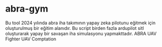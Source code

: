 # abra-gym
Bu tool 2024 yılında abra iha takımının yapay zeka pilotunu eğitmek için oluşturulmuş bir eğitim alanıdır.
Bu script birden fazla ardupilot sitl oluşturarak yapay bir savaşan iha simulasyonu yapmakttadır.
ABRA UAV  
Fighter UAV Comptation

